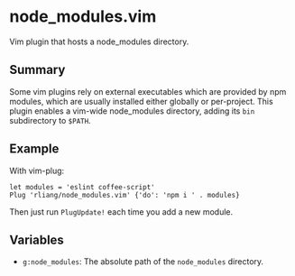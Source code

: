 # node_modules.vim
Vim plugin that hosts a node_modules directory.

## Summary
Some vim plugins rely on external executables which are provided by npm
modules, which are usually installed either globally or per-project. This
plugin enables a vim-wide node_modules directory, adding its `bin`
subdirectory to `$PATH`.

## Example
With vim-plug:
```vim
let modules = 'eslint coffee-script'
Plug 'rliang/node_modules.vim' {'do': 'npm i ' . modules}
```
Then just run `PlugUpdate!` each time you add a new module.

## Variables
* `g:node_modules`: The absolute path of the `node_modules` directory.
